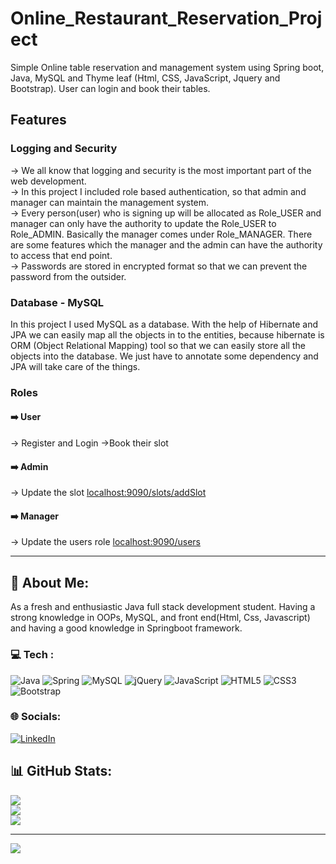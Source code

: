 # Online_Restaurant_Reservation_Project
Simple Online table reservation and management system using Spring boot, Java, MySQL and Thyme leaf (Html, CSS, JavaScript, Jquery and Bootstrap). User can login and book their tables.    
  
## Features

### Logging and Security
-> We all know that logging and security is the most important part of the web development.  
-> In this project I included role based authentication, so that admin and manager can maintain the management system.  
-> Every person(user) who is signing up will be allocated as Role_USER and manager can only have the authority to update the Role_USER to Role_ADMIN. Basically the manager comes under Role_MANAGER. There are some features which the manager and the admin can have the authority to access that end point. \
-> Passwords are stored in encrypted format so that we can prevent the password from the outsider.

### Database - MySQL
In this project I used MySQL as a database. With the help of Hibernate and JPA we can easily map all the objects in to the entities, because hibernate is ORM (Object Relational Mapping) tool so that we can easily store all the objects into the database. We just have to annotate some dependency and JPA will take care of the things.

### Roles
#### :arrow_right: User
-> Register and Login
->Book their slot

#### :arrow_right: Admin
-> Update the slot [localhost:9090/slots/addSlot](#)

#### :arrow_right: Manager
-> Update the users role [localhost:9090/users](#)
************************************************************************************************

## 💫 About Me:
As a fresh and enthusiastic Java full stack development student.  Having a strong knowledge in OOPs, MySQL, and front end(Html, Css, Javascript) and having a good knowledge in Springboot framework. 


### 💻 Tech :
![Java](https://img.shields.io/badge/java-%23ED8B00.svg?style=for-the-badge&logo=java&logoColor=white) ![Spring](https://img.shields.io/badge/spring-%236DB33F.svg?style=for-the-badge&logo=spring&logoColor=white) ![MySQL](https://img.shields.io/badge/mysql-%2300f.svg?style=for-the-badge&logo=mysql&logoColor=white) ![jQuery](https://img.shields.io/badge/jquery-%230769AD.svg?style=for-the-badge&logo=jquery&logoColor=white) ![JavaScript](https://img.shields.io/badge/javascript-%23323330.svg?style=for-the-badge&logo=javascript&logoColor=%23F7DF1E) ![HTML5](https://img.shields.io/badge/html5-%23E34F26.svg?style=for-the-badge&logo=html5&logoColor=white)  ![CSS3](https://img.shields.io/badge/css3-%231572B6.svg?style=for-the-badge&logo=css3&logoColor=white) ![Bootstrap](https://img.shields.io/badge/bootstrap-%23563D7C.svg?style=for-the-badge&logo=bootstrap&logoColor=white)
### 🌐 Socials:
[![LinkedIn](https://img.shields.io/badge/LinkedIn-%230077B5.svg?logo=linkedin&logoColor=white)](https://linkedin.com/in/sunilkannan-sk) 

## 📊 GitHub Stats:
![](https://github-readme-stats.vercel.app/api?username=sunil-kannan&theme=dark&hide_border=false&include_all_commits=true&count_private=false)<br/>
![](https://github-readme-streak-stats.herokuapp.com/?user=sunil-kannan&theme=dark&hide_border=false)<br/>
![](https://github-readme-stats.vercel.app/api/top-langs/?username=sunil-kannan&theme=dark&hide_border=false&include_all_commits=true&count_private=false&layout=compact)

---
[![](https://visitcount.itsvg.in/api?id=sunil-kannan&icon=0&color=0)](https://visitcount.itsvg.in)

<!-- Proudly created with GPRM ( https://gprm.itsvg.in ) -->




